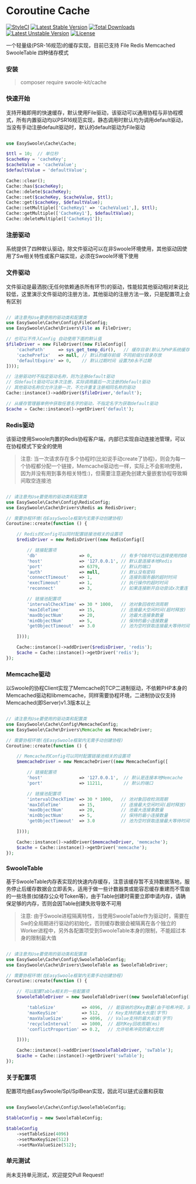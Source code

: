 Coroutine Cache
======

[![StyleCI](https://styleci.io/repos/110963506/shield?style=flat&branch=master)](https://styleci.io/repos/110963506)
[![Latest Stable Version](https://poser.pugx.org/easyswoole/cache/version)](https://packagist.org/packages/easyswoole/cache)
[![Total Downloads](https://poser.pugx.org/easyswoole/cache/downloads)](https://packagist.org/packages/easyswoole/cache)
[![Latest Unstable Version](https://poser.pugx.org/easyswoole/cache/v/unstable)](//packagist.org/packages/easyswoole/cache)
[![License](https://poser.pugx.org/easyswoole/cache/license)](https://packagist.org/packages/easyswoole/cache)

一个轻量级(PSR-16规范)的缓存实现，目前已支持 File Redis Memcached SwooleTable 四种储存模式

### 安装

> composer require swoole-kit/cache

### 快速开始

支持开箱即用的快速缓存，默认使用File驱动，该驱动可以通用协程与非协程模式，所有内置驱动均以PSR16规范实现，静态调用时默认均为调用default驱动，当没有手动注册default驱动时，默认的default驱动为File驱动

```php

use EasySwoole\Cache\Cache;

$ttl = 10;  // 单位秒
$cacheKey = 'cacheKey';
$cacheValue = 'cacheValue';
$defaultValue = 'defaultValue';

Cache::clear();
Cache::has($cacheKey);
Cache::delete($cacheKey);
Cache::set($cacheKey, $cacheValue, $ttl);
Cache::get($cacheKey, $defaultValue);
Cache::setMultiple(['CacheKey1' => 'CacheValue1',], $ttl);
Cache::getMultiple(['CacheKey1'], $defaultValue);
Cache::deleteMultiple(['CacheKey1']);

```

### 注册驱动

系统提供了四种默认驱动，除文件驱动可以在非Swoole环境使用，其他驱动因使用了Sw相关特性或客户端实现，必须在Swoole环境下使用

### 文件驱动

文件驱动是最洒脱(无任何依赖通杀所有环节)的驱动，性能较其他驱动相对来说比较低，这里演示文件驱动的注册方法，其他驱动的注册方法一致，只是配置项上会有区别

```php

// 请注意先Use要使用的驱动类和配置类
use EasySwoole\Cache\Config\FileConfig;
use EasySwoole\Cache\Drivers\File as FileDriver;

// 也可以不传入Config 自动使用下面的默认值
$fileDriver = new FileDriver((new FileConfig([
    'cachePath'     => sys_get_temp_dir(),   // 缓存目录(默认为PHP系统缓存)
    'cachePrefix'   => null, // 默认的缓存前缀 不同前缀分目录存放
    'defaultExpire' => 0,    // 默认过期时间 设置为0永不过期
])));

// 注册驱动时不指定驱动名称，则为注册default驱动
// 仅default驱动可以多次注册，实际调用最后一次注册的default驱动
// 其他驱动名称仅允许注册一次，不允许重复注册相同名称的驱动
Cache::instance()->addDriver($fileDriver,'default');

// 从缓存管理器单例中获取任意名字的驱动，不指定名字为获取default驱动
$cache = Cache::instance()->getDriver('default');

```

### Redis驱动

该驱动使用Swoole内置的Redis协程客户端，内部已实现自动连接池管理，可以在协程模式下安全的使用

> 注意: 当一次请求存在多个协程时(比如说手动create了协程)，则会为每一个协程都分配一个链接，Memcache驱动也一样，实际上不会影响使用，因为并没有用到事务相关特性:)，但需要注意避免创建大量嵌套协程导致瞬间取空连接池

```php

// 请注意先Use要使用的驱动类和配置类
use EasySwoole\Cache\Config\RedisConfig;
use EasySwoole\Cache\Drivers\Redis as RedisDriver;

// 需要协程环境(在EasySwoole框架内无需手动创建协程)
Coroutine::create(function () {

    // Redis的Config可以同时配置链接池相关的设置项
    $redisDriver = new RedisDriver((new RedisConfig([

        // 链接配置项
        'db'                => 0,           // 有多个DB时可以选择使用的DB 默认选择0号DB
        'host'              => '127.0.0.1', // 默认是连接本地Redis
        'port'              => 6379,        // 默认的端口
        'auth'              => null,        // 默认没有密码
        'connectTimeout'    => 1,           // 连接到服务器的超时时间
        'execTimeout'       => 1,           // 执行操作的超时时间
        'reconnect'         => 3,           // 如果连接断开自动尝试x次重连

        // 链接池配置项
        'intervalCheckTime' => 30 * 1000,   // 池对象回收检测周期
        'maxIdleTime'       => 15,          // 连接最大空闲时间(超时释放)
        'maxObjectNum'      => 20,          // 池最大连接象数量
        'minObjectNum'      => 5,           // 保持的最小连接数量
        'getObjectTimeout'  => 3.0          // 池为空时获取连接最大等待时间

    ])));

    Cache::instance()->addDriver($redisDriver, 'redis');
    $cache = Cache::instance()->getDriver('redis');
});

```

### Memcache驱动

以Swoole的协程Client实现了Memcache的TCP二进制驱动，不依赖PHP本身的Memcached驱动和libmemcache，同样需要协程环境，二进制协议仅支持Memcached(即Server)v1.3版本以上

```php

// 请注意先Use要使用的驱动类和配置类
use EasySwoole\Cache\Config\MemcacheConfig;
use EasySwoole\Cache\Drivers\Memcache as MemcacheDriver;

// 需要协程环境(在EasySwoole框架内无需手动创建协程)
Coroutine::create(function () {

    // Memcache的Config可以同时配置链接池相关的设置项
    $memcacheDriver = new MemcacheDriver((new MemcacheConfig([

        // 链接配置项
        'host'              => '127.0.0.1',  // 默认是连接本地Memcache
        'port'              => 11211,        // 默认的端口

        // 链接池配置项
        'intervalCheckTime' => 30 * 1000,   // 池对象回收检测周期
        'maxIdleTime'       => 15,          // 连接最大空闲时间(超时释放)
        'maxObjectNum'      => 20,          // 池最大连接象数量
        'minObjectNum'      => 5,           // 保持的最小连接数量
        'getObjectTimeout'  => 3.0          // 池为空时获取连接最大等待时间

    ])));

    Cache::instance()->addDriver($memcacheDriver, 'memcache');
    $cache = Cache::instance()->getDriver('memcache');
});

```

### SwooleTable

基于SwooleTable内存表实现的快速内存缓存，注意该缓存暂不支持数据落地，服务停止后缓存数据会立即丢失，适用于做一些计数器类或能容忍缓存重建而不雪崩的一些场景(如储存公众号Token等)，由于Table创建时需要立即申请内存，请确保足够的内存，否则会因Table创建失败导致不可用

> 注意: 由于Swoole进程隔离特性，当使用SwooleTable作为驱动时，需要在Sw的全局期进行驱动的初始化，否则缓存数据会被隔离在各个独立的Worker进程中，另外各配置项受到SwooleTable本身的限制，不能超过本身的限制最大值

```php

// 请注意先Use要使用的驱动类和配置类
use EasySwoole\Cache\Config\SwooleTableConfig;
use EasySwoole\Cache\Drivers\SwooleTable as SwooleTableDriver;

// 需要协程环境(在EasySwoole框架内无需手动创建协程)
Coroutine::create(function () {

    // 可以配置Table相关的一些配置项
    $swooleTableDriver = new SwooleTableDriver((new SwooleTableConfig([

        'tableSize'          => 4096,  // 能容纳的总Key数量(由于哈希冲突，实际储存量会比该值小一点)
        'maxKeySize'         => 512,   // Key支持的最大长度(字节)
        'maxValueSize'       => 4096,  // Value支持的最大长度(字节)
        'recycleInterval'    => 1000,  // 超时Key回收周期(ms)
        'conflictProportion' => 0.2,   // 允许哈希冲突的最大比例

    ])));

    Cache::instance()->addDriver($swooleTableDriver, 'swTable');
    $cache = Cache::instance()->getDriver('swTable');
});

```

### 关于配置项

配置项均由EasySwoole/Spl/SplBean实现，因此可以链式设置和获取

```php

use EasySwoole\Cache\Config\SwooleTableConfig;

$tableConfig = new SwooleTableConfig;

$tableConfig
    ->setTableSize(4096)
    ->setMaxKeySize(512)
    ->setMaxValueSize(512);

```

### 单元测试

尚未支持单元测试，欢迎提交Pull Request!
